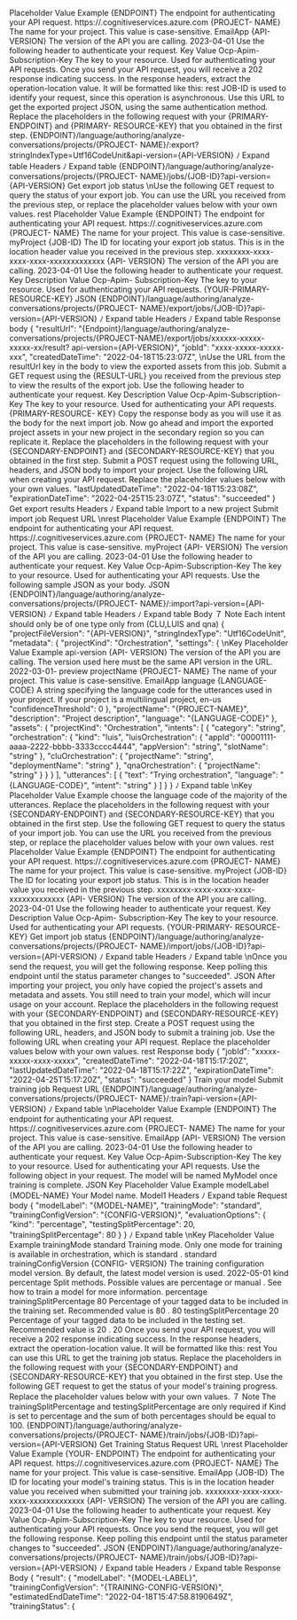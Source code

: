 Placeholder
Value
Example
{ENDPOINT}
The endpoint for authenticating
your API request.
https://<your-custom-
subdomain>.cognitiveservices.azure.com
{PROJECT-
NAME}
The name for your project. This
value is case-sensitive.
EmailApp
{API-
VERSION}
The version of the API you are
calling.
2023-04-01
Use the following header to authenticate your request.
Key
Value
Ocp-Apim-Subscription-Key
The key to your resource. Used for authenticating your API requests.
Once you send your API request, you will receive a 202  response indicating success. In the
response headers, extract the operation-location  value. It will be formatted like this:
rest
JOB-ID  is used to identify your request, since this operation is asynchronous. Use this URL to
get the exported project JSON, using the same authentication method.
Replace the placeholders in the following request with your {PRIMARY-ENDPOINT}  and {PRIMARY-
RESOURCE-KEY}  that you obtained in the first step.
{ENDPOINT}/language/authoring/analyze-conversations/projects/{PROJECT-
NAME}/:export?stringIndexType=Utf16CodeUnit&api-version={API-VERSION}
ﾉ
Expand table
Headers
ﾉ
Expand table
{ENDPOINT}/language/authoring/analyze-conversations/projects/{PROJECT-
NAME}/jobs/{JOB-ID}?api-version={API-VERSION}
Get export job status
\nUse the following GET request to query the status of your export job. You can use the URL you
received from the previous step, or replace the placeholder values below with your own values.
rest
Placeholder
Value
Example
{ENDPOINT}
The endpoint for authenticating your
API request.
https://<your-custom-
subdomain>.cognitiveservices.azure.com
{PROJECT-
NAME}
The name for your project. This value is
case-sensitive.
myProject
{JOB-ID}
The ID for locating your export job
status. This is in the location  header
value you received in the previous step.
xxxxxxxx-xxxx-xxxx-xxxx-xxxxxxxxxxxxx
{API-
VERSION}
The version of the API you are calling.
2023-04-01
Use the following header to authenticate your request.
Key
Description
Value
Ocp-Apim-
Subscription-Key
The key to your resource. Used for authenticating
your API requests.
{YOUR-PRIMARY-
RESOURCE-KEY}
JSON
{ENDPOINT}/language/authoring/analyze-conversations/projects/{PROJECT-
NAME}/export/jobs/{JOB-ID}?api-version={API-VERSION}
ﾉ
Expand table
Headers
ﾉ
Expand table
Response body
{
  "resultUrl": "{Endpoint}/language/authoring/analyze-
conversations/projects/{PROJECT-NAME}/export/jobs/xxxxxx-xxxxx-xxxxx-xx/result?
api-version={API-VERSION}",
  "jobId": "xxxx-xxxxx-xxxxx-xxx",
  "createdDateTime": "2022-04-18T15:23:07Z",
\nUse the URL from the resultUrl  key in the body to view the exported assets from this job.
Submit a GET request using the {RESULT-URL}  you received from the previous step to view the
results of the export job.
Use the following header to authenticate your request.
Key
Description
Value
Ocp-Apim-Subscription-
Key
The key to your resource. Used for authenticating your
API requests.
{PRIMARY-RESOURCE-
KEY}
Copy the response body as you will use it as the body for the next import job.
Now go ahead and import the exported project assets in your new project in the secondary
region so you can replicate it.
Replace the placeholders in the following request with your {SECONDARY-ENDPOINT}  and
{SECONDARY-RESOURCE-KEY}  that you obtained in the first step.
Submit a POST request using the following URL, headers, and JSON body to import your
project.
Use the following URL when creating your API request. Replace the placeholder values below
with your own values.
  "lastUpdatedDateTime": "2022-04-18T15:23:08Z",
  "expirationDateTime": "2022-04-25T15:23:07Z",
  "status": "succeeded"
}
Get export results
Headers
ﾉ
Expand table
Import to a new project
Submit import job
Request URL
\nrest
Placeholder
Value
Example
{ENDPOINT}
The endpoint for authenticating
your API request.
https://<your-custom-
subdomain>.cognitiveservices.azure.com
{PROJECT-
NAME}
The name for your project. This
value is case-sensitive.
myProject
{API-
VERSION}
The version of the API you are
calling.
2023-04-01
Use the following header to authenticate your request.
Key
Value
Ocp-Apim-Subscription-Key
The key to your resource. Used for authenticating your API requests.
Use the following sample JSON as your body.
JSON
{ENDPOINT}/language/authoring/analyze-conversations/projects/{PROJECT-
NAME}/:import?api-version={API-VERSION}
ﾉ
Expand table
Headers
ﾉ
Expand table
Body
７ Note
Each intent should only be of one type only from (CLU,LUIS and qna)
{
  "projectFileVersion": "{API-VERSION}",
  "stringIndexType": "Utf16CodeUnit",
  "metadata": {
    "projectKind": "Orchestration",
    "settings": {
\nKey
Placeholder
Value
Example
api-version
{API-
VERSION}
The version of the API you are calling. The version used
here must be the same API version in the URL.
2022-03-01-
preview
projectName
{PROJECT-
NAME}
The name of your project. This value is case-sensitive.
EmailApp
language
{LANGUAGE-
CODE}
A string specifying the language code for the utterances
used in your project. If your project is a multilingual project,
en-us
      "confidenceThreshold": 0
    },
    "projectName": "{PROJECT-NAME}",
    "description": "Project description",
    "language": "{LANGUAGE-CODE}"
  },
  "assets": {
    "projectKind": "Orchestration",
    "intents": [
      {
        "category": "string",
        "orchestration": {
          "kind": "luis",
          "luisOrchestration": {
            "appId": "00001111-aaaa-2222-bbbb-3333cccc4444",
            "appVersion": "string",
            "slotName": "string"
          },
          "cluOrchestration": {
            "projectName": "string",
            "deploymentName": "string"
          },
          "qnaOrchestration": {
            "projectName": "string"
          }
        }
      }
    ],
    "utterances": [
      {
        "text": "Trying orchestration",
        "language": "{LANGUAGE-CODE}",
        "intent": "string"
      }
    ]
  }
}
ﾉ
Expand table
\nKey
Placeholder
Value
Example
choose the language code of the majority of the
utterances.
Replace the placeholders in the following request with your {SECONDARY-ENDPOINT}  and
{SECONDARY-RESOURCE-KEY}  that you obtained in the first step.
Use the following GET request to query the status of your import job. You can use the URL you
received from the previous step, or replace the placeholder values below with your own values.
rest
Placeholder
Value
Example
{ENDPOINT}
The endpoint for authenticating your
API request.
https://<your-custom-
subdomain>.cognitiveservices.azure.com
{PROJECT-
NAME}
The name for your project. This value is
case-sensitive.
myProject
{JOB-ID}
The ID for locating your export job
status. This is in the location  header
value you received in the previous step.
xxxxxxxx-xxxx-xxxx-xxxx-xxxxxxxxxxxxx
{API-
VERSION}
The version of the API you are calling.
2023-04-01
Use the following header to authenticate your request.
Key
Description
Value
Ocp-Apim-
Subscription-Key
The key to your resource. Used for authenticating
your API requests.
{YOUR-PRIMARY-
RESOURCE-KEY}
Get import job status
{ENDPOINT}/language/authoring/analyze-conversations/projects/{PROJECT-
NAME}/import/jobs/{JOB-ID}?api-version={API-VERSION}
ﾉ
Expand table
Headers
ﾉ
Expand table
\nOnce you send the request, you will get the following response. Keep polling this endpoint
until the status parameter changes to "succeeded".
JSON
After importing your project, you only have copied the project's assets and metadata and
assets. You still need to train your model, which will incur usage on your account.
Replace the placeholders in the following request with your {SECONDARY-ENDPOINT}  and
{SECONDARY-RESOURCE-KEY}  that you obtained in the first step.
Create a POST request using the following URL, headers, and JSON body to submit a training
job.
Use the following URL when creating your API request. Replace the placeholder values below
with your own values.
rest
Response body
{
  "jobId": "xxxxx-xxxxx-xxxx-xxxxx",
  "createdDateTime": "2022-04-18T15:17:20Z",
  "lastUpdatedDateTime": "2022-04-18T15:17:22Z",
  "expirationDateTime": "2022-04-25T15:17:20Z",
  "status": "succeeded"
}
Train your model
Submit training job
Request URL
{ENDPOINT}/language/authoring/analyze-conversations/projects/{PROJECT-
NAME}/:train?api-version={API-VERSION}
ﾉ
Expand table
\nPlaceholder
Value
Example
{ENDPOINT}
The endpoint for authenticating
your API request.
https://<your-custom-
subdomain>.cognitiveservices.azure.com
{PROJECT-
NAME}
The name for your project. This
value is case-sensitive.
EmailApp
{API-
VERSION}
The version of the API you are
calling.
2023-04-01
Use the following header to authenticate your request.
Key
Value
Ocp-Apim-Subscription-Key
The key to your resource. Used for authenticating your API requests.
Use the following object in your request. The model will be named MyModel  once training is
complete.
JSON
Key
Placeholder
Value
Example
modelLabel
{MODEL-NAME}
Your Model name.
Model1
Headers
ﾉ
Expand table
Request body
{
  "modelLabel": "{MODEL-NAME}",
  "trainingMode": "standard",
  "trainingConfigVersion": "{CONFIG-VERSION}",
  "evaluationOptions": {
    "kind": "percentage",
    "testingSplitPercentage": 20,
    "trainingSplitPercentage": 80
  }
}
ﾉ
Expand table
\nKey
Placeholder
Value
Example
trainingMode
standard
Training mode. Only one mode for training is
available in orchestration, which is standard .
standard
trainingConfigVersion
{CONFIG-
VERSION}
The training configuration model version. By
default, the latest model version is used.
2022-05-01
kind
percentage
Split methods. Possible values are percentage
or manual . See how to train a model for more
information.
percentage
trainingSplitPercentage
80
Percentage of your tagged data to be included
in the training set. Recommended value is 80 .
80
testingSplitPercentage
20
Percentage of your tagged data to be included
in the testing set. Recommended value is 20 .
20
Once you send your API request, you will receive a 202  response indicating success. In the
response headers, extract the operation-location  value. It will be formatted like this:
rest
You can use this URL to get the training job status.
Replace the placeholders in the following request with your {SECONDARY-ENDPOINT}  and
{SECONDARY-RESOURCE-KEY}  that you obtained in the first step.
Use the following GET request to get the status of your model's training progress. Replace the
placeholder values below with your own values.
７ Note
The trainingSplitPercentage  and testingSplitPercentage  are only required if Kind  is set
to percentage  and the sum of both percentages should be equal to 100.
{ENDPOINT}/language/authoring/analyze-conversations/projects/{PROJECT-
NAME}/train/jobs/{JOB-ID}?api-version={API-VERSION}
Get Training Status
Request URL
\nrest
Placeholder
Value
Example
{YOUR-
ENDPOINT}
The endpoint for authenticating your API
request.
https://<your-custom-
subdomain>.cognitiveservices.azure.com
{PROJECT-
NAME}
The name for your project. This value is
case-sensitive.
EmailApp
{JOB-ID}
The ID for locating your model's training
status. This is in the location  header
value you received when submitted your
training job.
xxxxxxxx-xxxx-xxxx-xxxx-xxxxxxxxxxxxx
{API-
VERSION}
The version of the API you are calling.
2023-04-01
Use the following header to authenticate your request.
Key
Value
Ocp-Apim-Subscription-Key
The key to your resource. Used for authenticating your API requests.
Once you send the request, you will get the following response. Keep polling this endpoint
until the status parameter changes to "succeeded".
JSON
{ENDPOINT}/language/authoring/analyze-conversations/projects/{PROJECT-
NAME}/train/jobs/{JOB-ID}?api-version={API-VERSION}
ﾉ
Expand table
Headers
ﾉ
Expand table
Response Body
{
  "result": {
    "modelLabel": "{MODEL-LABEL}",
    "trainingConfigVersion": "{TRAINING-CONFIG-VERSION}",
    "estimatedEndDateTime": "2022-04-18T15:47:58.8190649Z",
    "trainingStatus": {